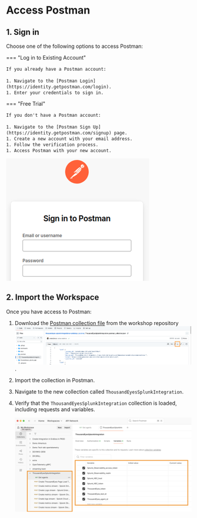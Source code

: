 # Access Postman

## 1. Sign in

Choose one of the following options to access Postman:

=== "Log in to Existing Account"
<!-- FIXME: Consistency note: the headings in the top-level README.md use sentence case; elsewhere (such as here) I'm seeing headline case. -->

    If you already have a Postman account:
    
    1. Navigate to the [Postman Login](https://identity.getpostman.com/login).
    1. Enter your credentials to sign in.
    

=== "Free Trial"

    If you don't have a Postman account:
    
    1. Navigate to the [Postman Sign Up](https://identity.getpostman.com/signup) page.
    1. Create a new account with your email address.
    1. Follow the verification process.
    1. Access Postman with your new account.


![Postman Sign in](../img/postman/signin.png)

## 2. Import the Workspace

Once you have access to Postman:

1. Download the [Postman collection file](https://github.com/antonjim-te/thousandeyes-splunk-integrations-workshop/blob/main/postman/ThousandEyesSplunkIntegration.postman_collection.json) from the workshop repository
![download](../img/postman/download.png).
1. Import the collection in Postman.
1. Navigate to the new collection called `ThousandEyesSplunkIntegration`.
1. Verify that the `ThousandEyesSplunkIntegration` collection is loaded, including requests and variables.

   ![Postman workspace](../img/postman/collection.png)
